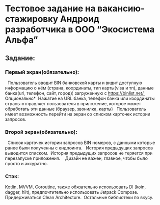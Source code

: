 # Тестовое задание на вакансию-стажировку Андроид разработчика в ООО “Экосистема Альфа”

## Задание:
### Первый экран(обязательно): 
 
Пользователь вводит BIN банковской карты и видит доступную информацию о нём (страна, координаты, тип карты(visa и тп), данные банка(url, телефон, сайт, город)) загруженную с https://binlist.net/ 
Опционально* 
Нажатие на URL банка, телефон банка или координаты страны отправляет пользователя в приложение, которое может обработать эти данные (браузер, звонилка, карты)  
Пользователь имеет возможность перейти на экран со списком карточек истории запросов. 
 
### Второй экран(обязательно): 
 
Список карточек истории запросов BIN номеров, с данными которые ранее были полученны с ендпоинта.  
История предыдущих запросов выводится списком. 
История предыдущих запросов не теряется при перезапуске приложения. 
 
Дизайн не важен, главное, чтобы было просто и аккуратно. 
 
### Стэк:
Kotlin, MVVM, Coroutine, также обязательно использовать DI (koin, dagger, hilt), предпочтительно использовать Jetpack Compose. 
Придерживаться Clean Architecture. 
Остальные библиотеки по вкусу. 
